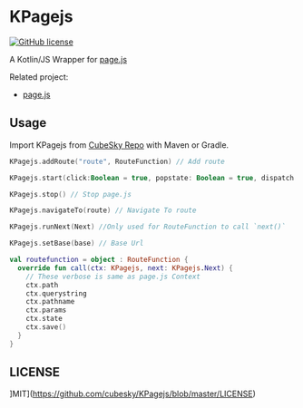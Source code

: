 # KPagejs
[![GitHub license](https://img.shields.io/badge/license-MIT-blue.svg?style=flat-square)](https://raw.githubusercontent.com/cubesky/Kefjs/master/LICENSE)

A Kotlin/JS Wrapper for [page.js](https://visionmedia.github.io/page.js/)

Related project:
  * [page.js](https://github.com/visionmedia/page.js)

## Usage
Import KPagejs from [CubeSky Repo](https://cubesky-mvn.github.io/) with Maven or Gradle.

```kotlin
KPagejs.addRoute("route", RouteFunction) // Add route

KPagejs.start(click:Boolean = true, popstate: Boolean = true, dispatch: Boolean = true, hashbang: Boolean = false, decodeURLComponents: Boolean = true) // Start Page.js same as `page({/* Option */})`

KPagejs.stop() // Stop page.js

KPagejs.navigateTo(route) // Navigate To route

KPagejs.runNext(Next) //Only used for RouteFunction to call `next()`

KPagejs.setBase(base) // Base Url

val routefunction = object : RouteFunction {
  override fun call(ctx: KPagejs, next: KPagejs.Next) {
    // These verbose is same as page.js Context
    ctx.path
    ctx.querystring
    ctx.pathname
    ctx.params
    ctx.state
    ctx.save()
  }
}
```

## LICENSE
]MIT](https://github.com/cubesky/KPagejs/blob/master/LICENSE)